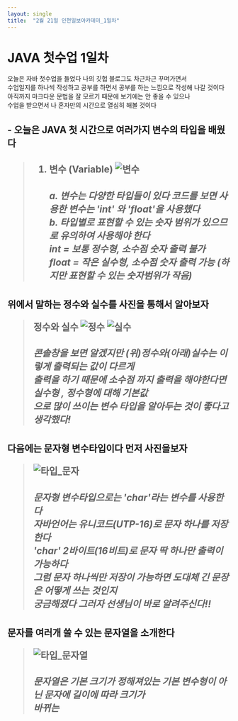 ```yaml
---
layout: single
title:  "2월 21일 인천일보아카데미_1일차"
---
```

# JAVA 첫수업 1일차
오늘은 자바 첫수업을 들었다 나의 깃헙 블로그도 차근차근 꾸며가면서<br>
수업일지를 하나씩 작성하고 공부를 하면서 공부를 하는 느낌으로 작성해 나갈 것이다<br>
아직까지 마크다운 문법을 잘 모르기 때문에 보기에는 안 좋을 수 있으나<br>
수업을 받으면서 나 혼자만의 시간으로 열심히 해볼 것이다

<h2> - 오늘은 JAVA 첫 시간으로 여러가지 변수의 타입을 배웠다<h2>
 
 >1. 변수 (Variable)
  ![변수](https://user-images.githubusercontent.com/122753932/220327496-a7d660b4-7f95-4316-9afa-28260e153de1.PNG)
    <h5> a. 변수는 다양한 타입들이 있다
  코드를 보면 사용한 변수는 'int' 와 'float'을 사용했다<br>
  b. 타입별로 표현할 수 있는 숫자 범위가 있으므로 유의하여 사용해야 한다<br>
  int = 보통 정수형, 소수점 숫자 출력 불가<br>
  float = 작은 실수형, 소수점 숫자 출력 가능 (하지만 표현할 수 있는 숫자범위가 작음) <br>


<h2>위에서 말하는 정수와 실수를 사진을 통해서 알아보자

>정수와 실수
![정수](https://user-images.githubusercontent.com/122753932/220330314-05184b69-9301-4e11-b20e-8eb77ce582d9.PNG)
![실수](https://user-images.githubusercontent.com/122753932/220331850-3a5fa462-e5ba-440f-b6f5-9bada55af505.PNG)
    <h5>콘솔창을 보면 알겠지만 (위)정수와(아래)실수는 이렇게 출력되는 값이 다르게<br>
    출력을 하기 때문에 소수점 까지 출력을 해야한다면 실수형 , 정수형에 대해 기본값<br>
    으로 많이 쓰이는 변수 타입을 알아두는 것이 좋다고 생각했다!<h5>

<h2>다음에는 문자형 변수타입이다 먼저 사진을보자

>![타입_문자](https://user-images.githubusercontent.com/122753932/220334062-6615cd1b-c286-4fae-ae79-2fd90b0bc891.PNG)
    <h5>문자형 변수타입으로는 'char'라는 변수를 사용한다<br>
    자바언어는 유니코드(UTP-16)로 문자 하나를 저장한다<br>
    'char' 2바이트(16비트)로 문자 딱 하나만 출력이 가능하다<br>
    그럼 문자 하나씩만 저장이 가능하면 도대체 긴 문장은 어떻게 쓰는 것인지<br>
    궁금해졌다 그러자 선생님이 바로 알려주신다!!

<h2>문자를 여러개 쓸 수 있는 문자열을 소개한다

>![타입_문자열](https://user-images.githubusercontent.com/122753932/220336960-ff214a4d-b6f6-43e8-9f97-56cbd96d669d.PNG)
    <h5>문자열은 기본 크기가 정해져있는 기본 변수형이 아닌 문자에 길이에 따라 크기가<br>
    바뀌는 